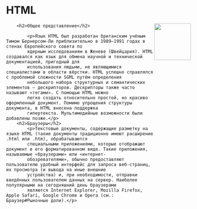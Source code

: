 
 <h1>HTML</h1>
  
<img src="https://user-images.githubusercontent.com/43417474/51785239-3d4bae80-216e-11e9-83bf-7b1bc0e3d153.jpg" height="100" align="right">

        <h2>Общее представление</h2>
        
            <p>Язык HTML был разработан британским учёным Тимом Бернерсом-Ли приблизительно в 1989—1991 годах в стенах Европейского совета по 
            ядерным исследованиям в Женеве (Швейцария). HTML создавался как язык для обмена научной и технической документацией, пригодный для 
            использования людьми, не являющимися специалистами в области вёрстки. HTML успешно справлялся с проблемой сложности SGML путём определения 
            небольшого набора структурных и семантических элементов — дескрипторов. Дескрипторы также часто называют «тегами». С помощью HTML можно 
            легко создать относительно простой, но красиво оформленный документ. Помимо упрощения структуры документа, в HTML внесена поддержка 
            гипертекста. Мультимедийные возможности были добавлены позже.</p>
        <h2>Браузеры</h2>
            <p>Текстовые документы, содержащие разметку на языке HTML (такие документы традиционно имеют расширение .html или .htm), обрабатываются 
            специальными приложениями, которые отображают документ в его форматированном виде. Такие приложения, называемые «браузерами» или «интернет-
            обозревателями», обычно предоставляют пользователю удобный интерфейс для запроса веб-страниц, их просмотра (и вывода на иные внешние 
            устройства) и, при необходимости, отправки введённых пользователем данных на сервер. Наиболее популярными на сегодняшний день браузерами 
            являются Internet Explorer, Mozilla Firefox, Apple Safari, Google Chrome и Opera (см.: Браузер#Рыночные доли).</p>

